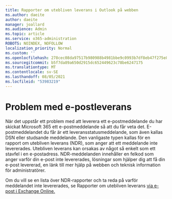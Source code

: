 ```yaml
---
title: Rapporter om utebliven leverans i Outlook på webben
ms.author: daeite
author: daeite
manager: joallard
ms.audience: Admin
ms.topic: article
ms.service: o365-administration
ROBOTS: NOINDEX, NOFOLLOW
localization_priority: Normal
ms.custom: ''
ms.openlocfilehash: 278cec08da97517b980988b4981bbe9c0993b7df8eb47f275e8bb5572495916d
ms.sourcegitcommit: b5f7da89a650d2915dc652449623c78be6247175
ms.translationtype: MT
ms.contentlocale: sv-SE
ms.lasthandoff: 08/05/2021
ms.locfileid: "53983219"
---
```

# <a name="issues-with-email-delivery"></a>Problem med e-postleverans

När det uppstår ett problem med att leverera ett e-postmeddelande du har skickat Microsoft 365 ett e-postmeddelande så att du får veta det. E-postmeddelandet du får är ett leveransstatusmeddelande, som även kallas DSN eller studsande meddelande. Den vanligaste typen kallas för en rapport om utebliven leverans (NDR), som anger att ett meddelande inte levererades. Utebliven leverans kan orsakas av något så enkelt som ett stavfel i en e-postadress. NDR-meddelanden innehåller en felkod som anger varför din e-post inte levererades, lösningar som hjälper dig att få din e-post levererad, en länk till mer hjälp på webben och teknisk information för administratörer.

Om du vill se en lista över NDR-rapporter och ta reda på varför meddelandet inte levererades, se Rapporter om utebliven leverans [via e-post i Exchange Online.](https://docs.microsoft.com/exchange/mail-flow-best-practices/non-delivery-reports-in-exchange-online/non-delivery-reports-in-exchange-online)